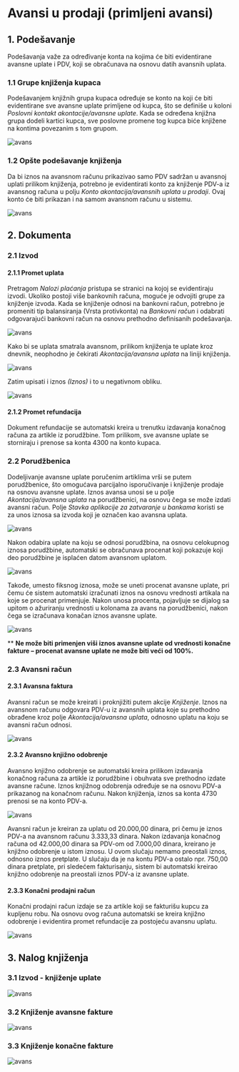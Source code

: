 # Avansi u prodaji (primljeni avansi)

## **1. Podešavanje**

Podešavanja važe za određivanje konta na kojima će biti evidentirane avansne uplate i PDV, koji se obračunava na osnovu datih avansnih uplata.

### **1.1 Grupe knjiženja kupaca**

Podešavanjem knjižnih grupa kupaca određuje se konto na koji će biti evidentirane sve avansne uplate primljene od kupca, što se definiše u koloni *Poslovni kontakt akontacije/avansne uplate*. Kada se određena knjižna grupa dodeli kartici kupca, sve poslovne promene tog kupca biće knjižene na kontima povezanim s tom grupom.

![avans](../../assets/AvansiProdaja/Avans1.png)

### **1.2 Opšte podešavanje knjiženja**

Da bi iznos na avansnom računu prikazivao samo PDV sadržan u avansnoj uplati prilikom knjiženja, potrebno je evidentirati konto za knjiženje PDV-a iz avansnog računa u polju *Konto akontacija/avansnih uplata u prodaji*. Ovaj konto će biti prikazan i na samom avansnom računu u sistemu.

![avans](../../assets/AvansiProdaja/Avans2.png)

## **2. Dokumenta**

### **2.1 Izvod**

#### **2.1.1 Promet uplata**

Pretragom *Nalozi plaćanja* pristupa se stranici na kojoj se evidentiraju izvodi. Ukoliko postoji više bankovnih računa, moguće je odvojiti grupe za knjiženje izvoda. Kada se knjiženje odnosi na bankovni račun, potrebno je promeniti tip balansiranja (Vrsta protivkonta) na *Bankovni račun* i odabrati odgovarajući bankovni račun na osnovu prethodno definisanih podešavanja.

![avans](../../assets/AvansiProdaja/Avans3.png)

Kako bi se uplata smatrala avansnom, prilikom knjiženja te uplate kroz dnevnik, neophodno je čekirati *Akontacija/avansna uplata* na liniji knjiženja.

![avans](../../assets/AvansiProdaja/Avans4.png)

Zatim upisati i iznos *(Iznos)* i to u negativnom obliku.

![avans](../../assets/AvansiProdaja/Avans5.png)

#### **2.1.2 Promet refundacija**

Dokument refundacije se automatski kreira u trenutku izdavanja konačnog računa za artikle iz porudžbine. Tom prilikom, sve avansne uplate se storniraju i prenose sa konta 4300 na konto kupaca.

### **2.2 Porudžbenica**

Dodeljivanje avansne uplate poručenim artiklima vrši se putem porudžbenice, što omogućava parcijalno isporučivanje i knjiženje prodaje na osnovu avansne uplate. Iznos avansa unosi se u polje *Akontacija/avansna uplata* na porudžbenici, na osnovu čega se može izdati avansni račun. Polje *Stavka aplikacije za zatvaranje u bankama* koristi se za unos iznosa sa izvoda koji je označen kao avansna uplata.

![avans](../../assets/AvansiProdaja/Avans6.png)

Nakon odabira uplate na koju se odnosi porudžbina, na osnovu celokupnog iznosa porudžbine, automatski se obračunava procenat koji pokazuje koji deo porudžbine je isplaćen datom avansnom uplatom.

![avans](../../assets/AvansiProdaja/Avans7.png)

Takođe, umesto fiksnog iznosa, može se uneti procenat avansne uplate, pri čemu će sistem automatski izračunati iznos na osnovu vrednosti artikala na koje se procenat primenjuje. Nakon unosa procenta, pojavljuje se dijalog sa upitom o ažuriranju vrednosti u kolonama za avans na porudžbenici, nakon čega se izračunava konačan iznos avansne uplate.

![avans](../../assets/AvansiProdaja/Avans8.png)

** **Ne može biti primenjen viši iznos avansne uplate od vrednosti konačne fakture – procenat avansne uplate ne može biti veći od 100%.**

### **2.3 Avansni račun**

#### **2.3.1 Avansna faktura**

Avansni račun se može kreirati i proknjižiti putem akcije *Knjiženje*. Iznos na avansnom računu odgovara PDV-u iz avansnih uplata koje su prethodno obrađene kroz polje *Akontacija/avansna uplata*, odnosno uplatu na koju se avansni račun odnosi.

![avans](../../assets/AvansiProdaja/Avans9.png)

#### **2.3.2 Avansno knjižno odobrenje**

Avansno knjižno odobrenje se automatski kreira prilikom izdavanja konačnog računa za artikle iz porudžbine i obuhvata sve prethodno izdate avansne račune. Iznos knjižnog odobrenja određuje se na osnovu PDV-a prikazanog na konačnom računu. Nakon knjiženja, iznos sa konta 4730 prenosi se na konto PDV-a.

![avans](../../assets/AvansiProdaja/Avans10.png)

Avansni račun je kreiran za uplatu od 20.000,00 dinara, pri čemu je iznos PDV-a na avansnom računu 3.333,33 dinara. Nakon izdavanja konačnog računa od 42.000,00 dinara sa PDV-om od 7.000,00 dinara, kreirano je knjižno odobrenje u istom iznosu. U ovom slučaju nemamo preostali iznos, odnosno iznos pretplate. U slučaju da je na kontu PDV-a ostalo npr. 750,00 dinara pretplate, pri sledećem fakturisanju, sistem bi automatski kreirao knjižno odobrenje na preostali iznos PDV-a iz avansne uplate.

#### **2.3.3 Konačni prodajni račun**

Konačni prodajni račun izdaje se za artikle koji se fakturišu kupcu za kupljenu robu. Na osnovu ovog računa automatski se kreira knjižno odobrenje i evidentira promet refundacije za postojeću avansnu uplatu.

![avans](../../assets/AvansiProdaja/Avans11.png)

## **3. Nalog knjiženja**

### **3.1 Izvod - knjiženje uplate**

![avans](../../assets/AvansiProdaja/Avans12.png)

### **3.2 Knjiženje avansne fakture**

![avans](../../assets/AvansiProdaja/Avans13.png)

### **3.3 Knjiženje konačne fakture**

![avans](../../assets/AvansiProdaja/Avans14.png)